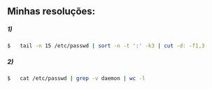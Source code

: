 ## Minhas resoluções:

##### 1)
```bash
$   tail -n 15 /etc/passwd | sort -n -t ':' -k3 | cut -d: -f1,3
```

##### 2)
```bash
$   cat /etc/passwd | grep -v daemon | wc -l
```
